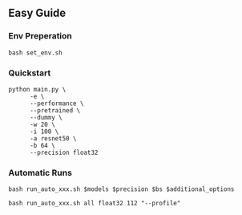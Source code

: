 ## Easy Guide

### Env Preperation
```
bash set_env.sh
```

### Quickstart
```
python main.py \
      -e \
      --performance \
      --pretrained \
      --dummy \
      -w 20 \
      -i 100 \
      -a resnet50 \
      -b 64 \
      --precision float32
```

### Automatic Runs
```
bash run_auto_xxx.sh $models $precision $bs $additional_options
```
```
bash run_auto_xxx.sh all float32 112 "--profile"
```
